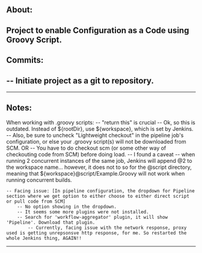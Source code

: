 About:
------
Project to enable Configuration as a Code using Groovy Script.
------
Commits:
--------
-- Initiate project as a git to repository.
-- 




--------
Notes:
------
When working with .groovy scripts:
	-- "return this" is crucial
	-- Ok, so this is outdated. Instead of ${rootDir}, use ${workspace}, which is set by Jenkins.
		-- Also, be sure to uncheck "Lightweight checkout" in the pipeline job's configuration, or else your .groovy script(s) will not be downloaded from SCM.
		OR
		-- You have to do checkout scm (or some other way of checkouting code from SCM) before doing load.
	-- I found a caveat -- when running 2 concurrent instances of the same job, Jenkins will append @2 to the workspace name... however, it does not to so for the @script directory, meaning that ${workspace}@script/Example.Groovy will not work when running concurrent builds.
	
	-- Facing issue: [In pipeline configuration, the dropdown for Pipeline section where we get option to either choose to either direct script or pull code from SCM]
		-- No option showing in the dropdown.
		-- It seems some more plugins were not installed.
		-- Search for 'workflow-aggregator' plugin, it will show 'Pipeline'. Download that plugin.
			-- Currently, facing issue with the network response, proxy used is getting unrepsonsve http response, for me. So restarted the whole Jenkins thing, AGAIN!!

------
		
